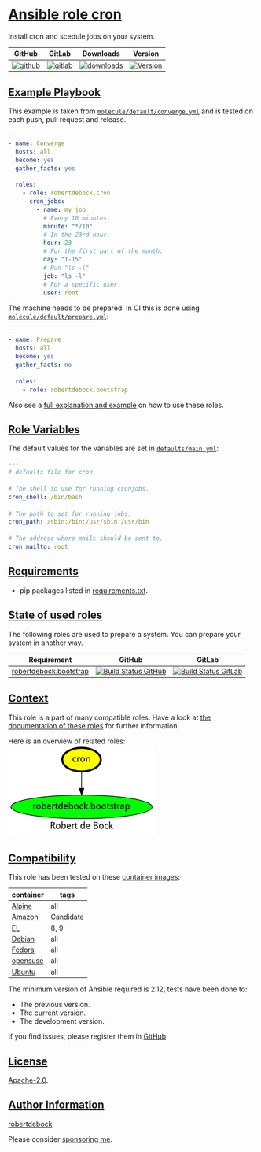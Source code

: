 # [Ansible role cron](#cron)

Install cron and scedule jobs on your system.

|GitHub|GitLab|Downloads|Version|
|------|------|---------|-------|
|[![github](https://github.com/robertdebock/ansible-role-cron/workflows/Ansible%20Molecule/badge.svg)](https://github.com/robertdebock/ansible-role-cron/actions)|[![gitlab](https://gitlab.com/robertdebock-iac/ansible-role-cron/badges/master/pipeline.svg)](https://gitlab.com/robertdebock-iac/ansible-role-cron)|[![downloads](https://img.shields.io/ansible/role/d/robertdebock/cron)](https://galaxy.ansible.com/robertdebock/cron)|[![Version](https://img.shields.io/github/release/robertdebock/ansible-role-cron.svg)](https://github.com/robertdebock/ansible-role-cron/releases/)|

## [Example Playbook](#example-playbook)

This example is taken from [`molecule/default/converge.yml`](https://github.com/robertdebock/ansible-role-cron/blob/master/molecule/default/converge.yml) and is tested on each push, pull request and release.

```yaml
---
- name: Converge
  hosts: all
  become: yes
  gather_facts: yes

  roles:
    - role: robertdebock.cron
      cron_jobs:
        - name: my_job
          # Every 10 minutes
          minute: "*/10"
          # In the 23rd hour.
          hour: 23
          # For the first part of the month.
          day: "1-15"
          # Run "ls -l"
          job: "ls -l"
          # For a specific user
          user: root
```

The machine needs to be prepared. In CI this is done using [`molecule/default/prepare.yml`](https://github.com/robertdebock/ansible-role-cron/blob/master/molecule/default/prepare.yml):

```yaml
---
- name: Prepare
  hosts: all
  become: yes
  gather_facts: no

  roles:
    - role: robertdebock.bootstrap
```

Also see a [full explanation and example](https://robertdebock.nl/how-to-use-these-roles.html) on how to use these roles.

## [Role Variables](#role-variables)

The default values for the variables are set in [`defaults/main.yml`](https://github.com/robertdebock/ansible-role-cron/blob/master/defaults/main.yml):

```yaml
---
# defaults file for cron

# The shell to use for running cronjobs.
cron_shell: /bin/bash

# The path to set for running jobs.
cron_path: /sbin:/bin:/usr/sbin:/usr/bin

# The address where mails should be sent to.
cron_mailto: root
```

## [Requirements](#requirements)

- pip packages listed in [requirements.txt](https://github.com/robertdebock/ansible-role-cron/blob/master/requirements.txt).

## [State of used roles](#state-of-used-roles)

The following roles are used to prepare a system. You can prepare your system in another way.

| Requirement | GitHub | GitLab |
|-------------|--------|--------|
|[robertdebock.bootstrap](https://galaxy.ansible.com/robertdebock/bootstrap)|[![Build Status GitHub](https://github.com/robertdebock/ansible-role-bootstrap/workflows/Ansible%20Molecule/badge.svg)](https://github.com/robertdebock/ansible-role-bootstrap/actions)|[![Build Status GitLab](https://gitlab.com/robertdebock-iac/ansible-role-bootstrap/badges/master/pipeline.svg)](https://gitlab.com/robertdebock-iac/ansible-role-bootstrap)|

## [Context](#context)

This role is a part of many compatible roles. Have a look at [the documentation of these roles](https://robertdebock.nl/) for further information.

Here is an overview of related roles:
![dependencies](https://raw.githubusercontent.com/robertdebock/ansible-role-cron/png/requirements.png "Dependencies")

## [Compatibility](#compatibility)

This role has been tested on these [container images](https://hub.docker.com/u/robertdebock):

|container|tags|
|---------|----|
|[Alpine](https://hub.docker.com/r/robertdebock/alpine)|all|
|[Amazon](https://hub.docker.com/r/robertdebock/amazonlinux)|Candidate|
|[EL](https://hub.docker.com/r/robertdebock/enterpriselinux)|8, 9|
|[Debian](https://hub.docker.com/r/robertdebock/debian)|all|
|[Fedora](https://hub.docker.com/r/robertdebock/fedora)|all|
|[opensuse](https://hub.docker.com/r/robertdebock/opensuse)|all|
|[Ubuntu](https://hub.docker.com/r/robertdebock/ubuntu)|all|

The minimum version of Ansible required is 2.12, tests have been done to:

- The previous version.
- The current version.
- The development version.

If you find issues, please register them in [GitHub](https://github.com/robertdebock/ansible-role-cron/issues).

## [License](#license)

[Apache-2.0](https://github.com/robertdebock/ansible-role-cron/blob/master/LICENSE).

## [Author Information](#author-information)

[robertdebock](https://robertdebock.nl/)

Please consider [sponsoring me](https://github.com/sponsors/robertdebock).
